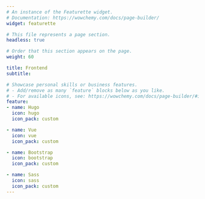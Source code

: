 ```yaml
---
# An instance of the Featurette widget.
# Documentation: https://wowchemy.com/docs/page-builder/
widget: featurette

# This file represents a page section.
headless: true

# Order that this section appears on the page.
weight: 60

title: Frontend
subtitle:

# Showcase personal skills or business features.
# - Add/remove as many `feature` blocks below as you like.
# - For available icons, see: https://wowchemy.com/docs/page-builder/#icons
feature:
- name: Hugo
  icon: hugo
  icon_pack: custom

- name: Vue
  icon: vue
  icon_pack: custom

- name: Bootstrap
  icon: bootstrap
  icon_pack: custom

- name: Sass
  icon: sass
  icon_pack: custom
---
```

